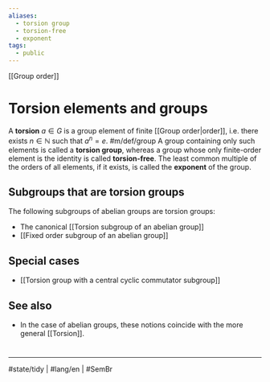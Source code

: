 ```yaml
---
aliases:
  - torsion group
  - torsion-free
  - exponent
tags:
  - public
---
```

[[Group order]]
# Torsion elements and groups
A **torsion** $a \in G$ is a group element of finite [[Group order|order]],
i.e. there exists $n \in \mathbb{N}$ such that $a^n = e$. #m/def/group 
A group containing only such elements is called a **torsion group**,
whereas a group whose only finite-order element is the identity is called **torsion-free**. 
The least common multiple of the orders of all elements, if it exists, is called the **exponent** of the group.

## Subgroups that are torsion groups
The following subgroups of abelian groups are torsion groups:

- The canonical [[Torsion subgroup of an abelian group]]
- [[Fixed order subgroup of an abelian group]]

## Special cases

- [[Torsion group with a central cyclic commutator subgroup]]

## See also

- In the case of abelian groups, these notions coincide with the more general [[Torsion]].



#
---
#state/tidy | #lang/en | #SemBr
